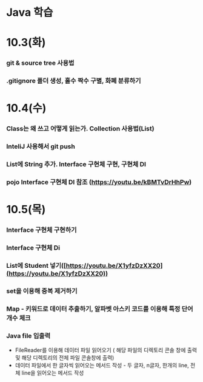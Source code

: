 # Java 학습

# 10.3(화)
### git & source tree 사용법
### .gitignore 폴더 생성, 홀수 짝수 구별, 화폐 분류하기

# 10.4(수)
### Class는 왜 쓰고 어떻게 읽는가. Collection 사용법(List) 
### InteliJ 사용해서 git push
### List에 String 추가. Interface 구현체 구현, 구현체 DI
### pojo Interface 구현체 DI 참조 (https://youtu.be/kBMTvDrHhPw)

# 10.5(목)

### Interface 구현체 구현하기

### Interface 구현체 Di

### List에 Student 넣기([https://youtu.be/X1yfzDzXX20](https://youtu.be/X1yfzDzXX20))

### set을 이용해 중복 제거하기

### Map - 키워드로 데이터 추출하기, 알파벳 아스키 코드를 이용해 특정 단어 개수 체크

### Java file 입출력

- FileReader를 이용해 데이터 파일 읽어오기 ( 해당 파일의 디렉토리 콘솔 창에 출력 및 해당 디렉토리의 전체 파일 콘솔창에 출력)
- 데이터 파일에서 한 글자씩 읽어오는 메서드 작성 - 두 글자, n글자, 한개의 line, 전체 line을 읽어오는 메서드 작성